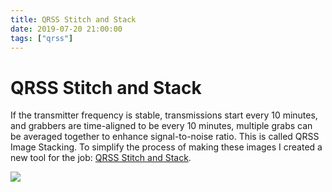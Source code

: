 ```yaml
---
title: QRSS Stitch and Stack
date: 2019-07-20 21:00:00
tags: ["qrss"]
---
```


# QRSS Stitch and Stack

If the transmitter frequency is stable, transmissions start every 10 minutes, and grabbers are time-aligned to be every 10 minutes, multiple grabs can be averaged together to enhance signal-to-noise ratio. This is called QRSS Image Stacking. To simplify the process of making these images I created a new tool for the job: [QRSS Stitch and Stack](https://github.com/swharden/QRSS-Stich-and-Stack).

<div class="text-center">

![](https://swharden.com/static/2019/07/20/qrss-stitch-and-stack-screenshot.jpg)

</div>